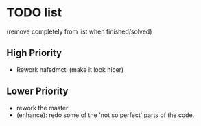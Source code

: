 # TODO list
(remove completely from list when finished/solved)

## High Priority
* Rework nafsdmctl (make it look nicer)

## Lower Priority
* rework the master
* (enhance): redo some of the 'not so perfect' parts of the code.
